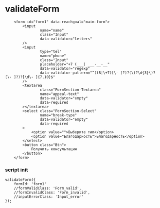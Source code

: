 # validateForm
        <form id="form1" data-reachgoal="main-form">
            <input
                    name="name"
                    class="Input"
                    data-validator="letters"
            />
            <input
                    type="tel"
                    name="phone"
                    class="Input"
                    placeholder="+7 (___) ___-__-__"
                    data-validator="regexp"
                    data-validator-pattern="^((8|\+7)[\- ]?)?(\(?\d{3}\)?[\- ]?)?[\d\- ]{7,10}$"
            />
            <textarea
                    class="FormSection-Textarea"
                    name="appeal-text"
                    data-validator="empty"
                    data-required
            ></textarea>
            <select class="FormSection-Select"
                    name="break-type"
                    data-validator="empty"
                    data-required
            >
                <option value="">Выберите тип</option>
                <option value="Благодарность">Благодарность</option>
            </select>
            <button class="Btn">
                Получить консультацию
            </button>
        </form>
        
### script init
    validateForm({
        formId: 'form1'
        //formValidClass: 'Form_valid',
        //formInvalidClass: 'Form_invalid',
        //inputErrorClass: 'Input_error'
    });
